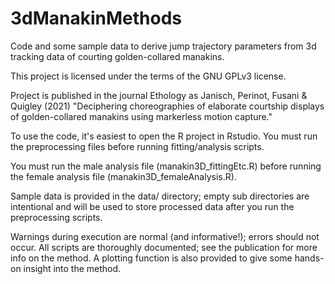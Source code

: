 # 3dManakinMethods

Code and some sample data to derive jump trajectory parameters 
from 3d tracking data of courting golden-collared manakins.

This project is licensed under the terms of the GNU GPLv3 license.

Project is published in the journal Ethology as Janisch, Perinot, 
Fusani & Quigley (2021) "Deciphering choreographies of elaborate 
courtship displays of golden-collared manakins using markerless motion capture."

To use the code, it's easiest to open the R project in Rstudio. You 
must run the preprocessing files before running fitting/analysis 
scripts. 

You must run the male analysis file (manakin3D_fittingEtc.R) before
running the female analysis file (manakin3D_femaleAnalysis.R).

Sample data is provided in the data/ directory; empty sub 
directories are intentional and will be used to store processed data 
after you run the preprocessing scripts.

Warnings during execution are normal (and informative!); errors should 
not occur. All scripts are thoroughly documented; see the publication 
for more info on the method. A plotting function is also provided to give
some hands-on insight into the method.